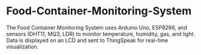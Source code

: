 # Food-Container-Monitoring-System
The Food Container Monitoring System uses Arduino Uno, ESP8266, and sensors (DHT11, MQ3, LDR) to monitor temperature, humidity, gas, and light. Data is displayed on an LCD and sent to ThingSpeak for real-time visualization.
